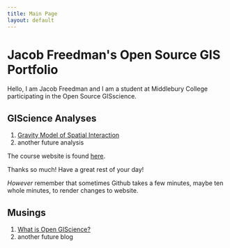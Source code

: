 ```yaml
---
title: Main Page
layout: default
---
```


# Jacob Freedman's Open Source GIS Portfolio
Hello, I am Jacob Freedman and I am a student at Middlebury College participating in the Open Source GISscience.

## GIScience Analyses

1. [Gravity Model of Spatial Interaction](gravity/gravity.md)
2. another future analysis

The course website is found [here](https://gis4dev.github.io).

Thanks so much! Have a great rest of your day!

_However_ remember that sometimes Github takes a few minutes, maybe ten whole minutes, to render changes to website.

## Musings

1. [What is Open GIScience?](musings/open-source.md)
2. another future blog
